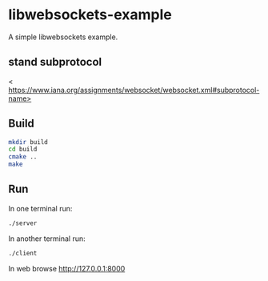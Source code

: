 # libwebsockets-example

A simple libwebsockets example.

## stand subprotocol
< https://www.iana.org/assignments/websocket/websocket.xml#subprotocol-name>

## Build
```bash
mkdir build
cd build
cmake ..
make
```

## Run
In one terminal run:
```bash
./server
```

In another terminal run:
```bash
./client
```

In web browse
<http://127.0.0.1:8000>
